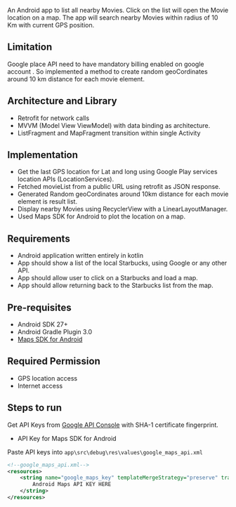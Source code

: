 
An Android app to list all nearby Movies.
Click on the list will open the Movie location on a map.
The app will search nearby Movies within radius of 10 Km  with current GPS position.

Limitation
------------
Google place API need to have mandatory billing enabled on google account .
So implemented a method to create random geoCordinates around 10 km distance for each movie element.

Architecture and Library
----------------------

- Retrofit for network calls
- MVVM (Model View ViewModel) with data binding as architecture.
- ListFragment and MapFragment transition within single Activity

Implementation
------------

- Get the last GPS location for Lat and long using Google Play services location APIs (LocationServices).
- Fetched movieList from a public URL using retrofit as JSON response.
- Generated Random geoCordinates around 10km distance for each movie element is result list.
- Display nearby Movies using RecyclerView with a LinearLayoutManager.
- Used Maps SDK for Android to plot the location on a map.


Requirements
------------

- Android application written entirely in kotlin
- App should show a list of the local Starbucks, using Google or any other API. 
- App should allow user to click on a Starbucks and load a map. 
- App should allow returning back to the Starbucks list from the map. 


Pre-requisites
--------------

- Android SDK 27+
- Android Gradle Plugin 3.0
- [Maps SDK for Android](https://developers.google.com/maps/documentation/android-sdk/intro)


Required Permission
--------------

- GPS location access
- Internet access

Steps to run
--------------

Get API Keys from [Google API Console](https://console.developers.google.com/) with SHA-1 certificate fingerprint.
- API Key for Maps SDK for Android

Paste API keys into `app\src\debug\res\values\google_maps_api.xml`
```xml
<!--google_maps_api.xml-->
<resources>
    <string name="google_maps_key" templateMergeStrategy="preserve" translatable="false">
        Android Maps API KEY HERE
    </string>
</resources>
```


